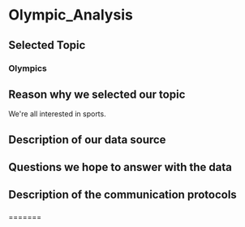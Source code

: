 # Olympic_Analysis


## Selected Topic
### Olympics

## Reason why we selected our topic
We're all interested in sports.

## Description of our data source
###

## Questions we hope to answer with the data
###

## Description of the communication protocols
###

=======